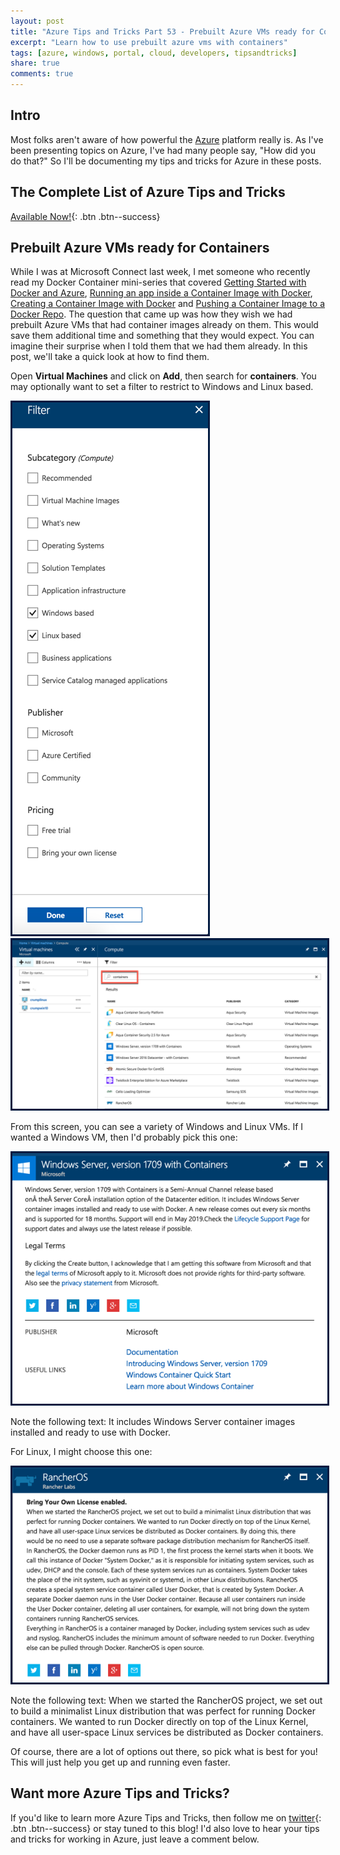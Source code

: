 ```yaml
---
layout: post
title: "Azure Tips and Tricks Part 53 - Prebuilt Azure VMs ready for Containers"
excerpt: "Learn how to use prebuilt azure vms with containers"
tags: [azure, windows, portal, cloud, developers, tipsandtricks]
share: true
comments: true
---
```


## Intro

Most folks aren't aware of how powerful the [Azure](http://www.azure.com) platform really is. As I've been presenting topics on Azure, I've had many people say, "How did you do that?" So I'll be documenting my tips and tricks for Azure in these posts.

## The Complete List of Azure Tips and Tricks

[Available Now!](https://michaelcrump.net/azure-tips-and-tricks-complete-list/){: .btn .btn--success} 

## Prebuilt Azure VMs ready for Containers

While I was at Microsoft Connect last week, I met someone who recently read my Docker Container mini-series that covered [Getting Started with Docker and Azure](http://www.michaelcrump.net/azure-tips-and-tricks45/), [Running an app inside a Container Image with Docker](http://www.michaelcrump.net/azure-tips-and-tricks46/), [Creating a Container Image with Docker](http://www.michaelcrump.net/azure-tips-and-tricks47/) and [Pushing a Container Image to a Docker Repo](http://www.michaelcrump.net/azure-tips-and-tricks48/). The question that came up was how they wish we had prebuilt Azure VMs that had container images already on them. This would save them additional time and something that they would expect. You can imagine their surprise when I told them that we had them already. In this post, we'll take a quick look at how to find them. 

Open **Virtual Machines** and click on **Add**, then search for **containers**. You may optionally want to set a filter to restrict to Windows and Linux based. 

<img style="border:3px solid #021a40" src="/files/vmcontainer2.png">

<img style="border:3px solid #021a40" src="/files/vmcontainer1.png">

From this screen, you can see a variety of Windows and Linux VMs. If I wanted a Windows VM, then I'd probably pick this one: 

<img style="border:3px solid #021a40" src="/files/vmcontainer3.png">

Note the following text: It includes Windows Server container images installed and ready to use with Docker.

For Linux, I might choose this one:

<img style="border:3px solid #021a40" src="/files/vmcontainer4.png">

Note the following text: When we started the RancherOS project, we set out to build a minimalist Linux distribution that was perfect for running Docker containers. We wanted to run Docker directly on top of the Linux Kernel, and have all user-space Linux services be distributed as Docker containers.

Of course, there are a lot of options out there, so pick what is best for you! This will just help you get up and running even faster.

## Want more Azure Tips and Tricks?

If you'd like to learn more Azure Tips and Tricks, then follow me on [twitter](http://twitter.com/mbcrump){: .btn .btn--success} or stay tuned to this blog! I'd also love to hear your tips and tricks for working in Azure, just leave a comment below. 